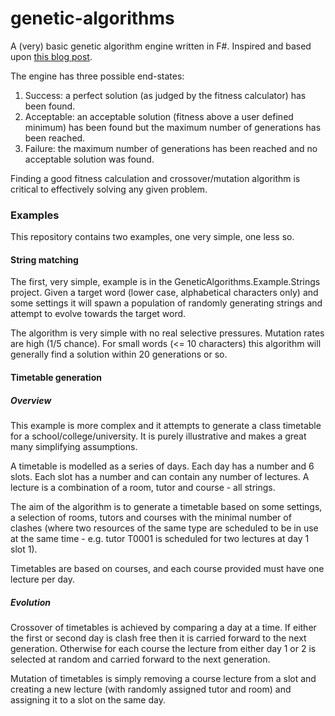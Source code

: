 # genetic-algorithms

A (very) basic genetic algorithm engine written in F#. Inspired and based upon [this blog post](http://www.theprojectspot.com/tutorial-post/creating-a-genetic-algorithm-for-beginners/3).

The engine has three possible end-states:
1. Success: a perfect solution (as judged by the fitness calculator) has been found.
2. Acceptable: an acceptable solution (fitness above a user defined minimum) has been found but the maximum number of generations has been reached.
3. Failure: the maximum number of generations has been reached and no acceptable solution was found.
      
Finding a good fitness calculation and crossover/mutation algorithm is critical to effectively solving any given problem.

### Examples

This repository contains two examples, one very simple, one less so.

#### String matching

The first, very simple, example is in the GeneticAlgorithms.Example.Strings project. Given a target word (lower case, alphabetical characters only)
and some settings it will spawn a population of randomly generating strings and attempt to evolve towards the target word.

The algorithm is very simple with no real selective pressures. Mutation rates are high (1/5 chance). For small words (<= 10 characters)
this algorithm will generally find a solution within 20 generations or so.

#### Timetable generation

##### Overview

This example is more complex and it attempts to generate a class timetable for a school/college/university. It is purely illustrative and
makes a great many simplifying assumptions.

A timetable is modelled as a series of days. Each day has a number and 6 slots. Each slot has a number and can contain any number
of lectures. A lecture is a combination of a room, tutor and course - all strings.

The aim of the algorithm is to generate a timetable based on some settings, a selection of rooms, tutors and courses with the minimal
number of clashes (where two resources of the same type are scheduled to be in use at the same time - e.g. tutor T0001 is scheduled for 
two lectures at day 1 slot 1).

Timetables are based on courses, and each course provided must have one lecture per day.

##### Evolution

Crossover of timetables is achieved by comparing a day at a time. If either the first or second day is clash free then it is
carried forward to the next generation. Otherwise for each course the lecture from either day 1 or 2 is selected at random and carried
forward to the next generation.

Mutation of timetables is simply removing a course lecture from a slot and creating a new lecture (with randomly assigned
tutor and room) and assigning it to a slot on the same day.
